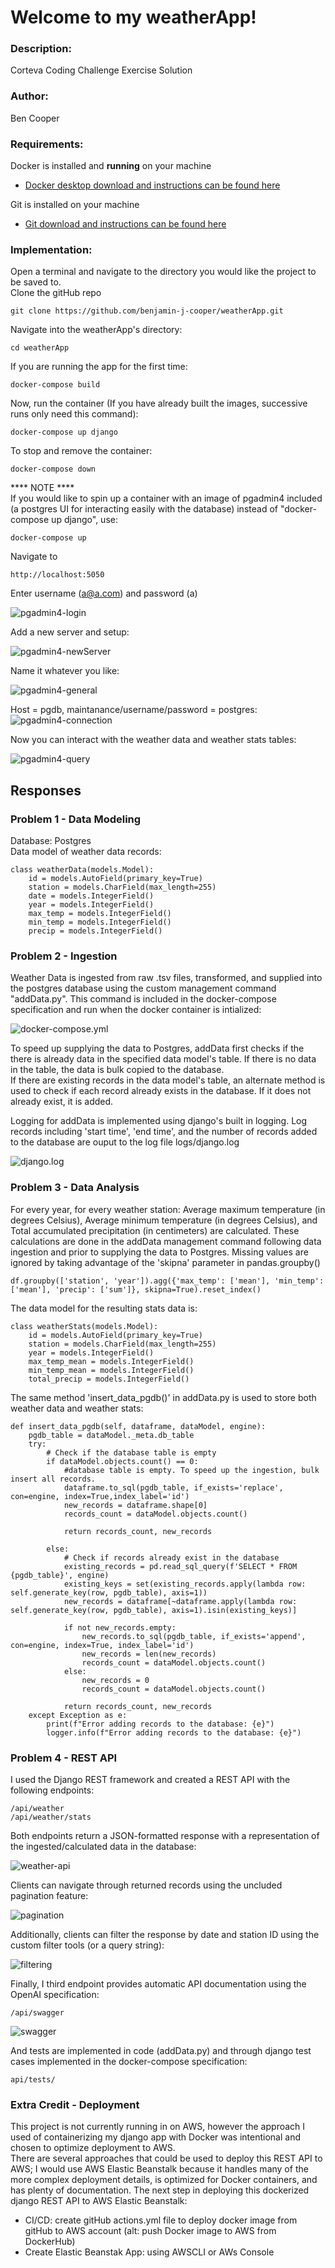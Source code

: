 # Welcome to my weatherApp!

### Description:
Corteva Coding Challenge Exercise Solution

### Author: 
Ben Cooper

### Requirements:
Docker is installed and __running__ on your machine
 - [Docker desktop download and instructions can be found here](https://docs.docker.com/get-docker/)  
  
Git is installed on your machine
 - [Git download and instructions can be found here](https://git-scm.com/downloads)

### Implementation:  
Open a terminal and navigate to the directory you would like the project to be saved to.  
Clone the gitHub repo  

    git clone https://github.com/benjamin-j-cooper/weatherApp.git  

Navigate into the weatherApp's directory: 

    cd weatherApp  

If you are running the app for the first time:  

    docker-compose build  

Now, run the container (If you have already built the images, successive runs only need this command):  

    docker-compose up django

To stop and remove the container:

    docker-compose down  


**** NOTE ****  
If you would like to spin up a container with an image of pgadmin4 included (a postgres UI for interacting easily with the database) instead of "docker-compose up django", use: 

    docker-compose up  

Navigate to 

    http://localhost:5050  

Enter username (a@a.com) and password (a) 

![pgadmin4-login](static/Screenshot01.png)

Add a new server and setup:

![pgadmin4-newServer](static/Screenshot02.png)

Name it whatever you like: 

![pgadmin4-general](static/Screenshot03.png)

Host = pgdb, maintanance/username/password = postgres:
![pgadmin4-connection](static/Screenshot04.png)

Now you can interact with the weather data and weather stats tables:

![pgadmin4-query](static/Screenshot05.png)

## Responses
### Problem 1 - Data Modeling
Database: Postgres  
Data model of weather data records: 

    class weatherData(models.Model):  
        id = models.AutoField(primary_key=True)  
        station = models.CharField(max_length=255)  
        date = models.IntegerField()  
        year = models.IntegerField()  
        max_temp = models.IntegerField()  
        min_temp = models.IntegerField()  
        precip = models.IntegerField()  

### Problem 2 - Ingestion  
Weather Data is ingested from raw .tsv files, transformed, and supplied into the postgres database using the custom management command "addData.py". This command is included in the docker-compose specification and run when the docker container is intialized:  

![docker-compose.yml](static/Screenshot06.png)

To speed up supplying the data to Postgres, addData first checks if the there is already data in the specified data model's table. If there is no data in the table, the data is bulk copied to the database.  
If there are existing records in the data model's table, an alternate method is used to check if each record already exists in the database. If it does not already exist, it is added. 

Logging for addData is implemented using django's built in logging. Log records including 'start time', 'end time', and the number of records added to the database are ouput to the log file logs/django.log  

![django.log](static/Screenshot07.png)

### Problem 3 - Data Analysis
For every year, for every weather station: Average maximum temperature (in degrees Celsius), Average minimum temperature (in degrees Celsius), and Total accumulated precipitation (in centimeters) are calculated.
These calculations are done in the addData management command following data ingestion and prior to supplying the data to Postgres. Missing values are ignored by taking advantage of the 'skipna' parameter in pandas.groupby()  

    df.groupby(['station', 'year']).agg({'max_temp': ['mean'], 'min_temp': ['mean'], 'precip': ['sum']}, skipna=True).reset_index()  

The data model for the resulting stats data is:  

    class weatherStats(models.Model):  
        id = models.AutoField(primary_key=True)  
        station = models.CharField(max_length=255)  
        year = models.IntegerField()  
        max_temp_mean = models.IntegerField()  
        min_temp_mean = models.IntegerField()  
        total_precip = models.IntegerField()  

The same method 'insert_data_pgdb()' in addData.py is used to store both weather data and weather stats:  

    def insert_data_pgdb(self, dataframe, dataModel, engine):
        pgdb_table = dataModel._meta.db_table
        try:
            # Check if the database table is empty
            if dataModel.objects.count() == 0:
                #database table is empty. To speed up the ingestion, bulk insert all records.
                dataframe.to_sql(pgdb_table, if_exists='replace', con=engine, index=True,index_label='id')
                new_records = dataframe.shape[0]
                records_count = dataModel.objects.count()

                return records_count, new_records
            
            else:
                # Check if records already exist in the database
                existing_records = pd.read_sql_query(f'SELECT * FROM {pgdb_table}', engine)
                existing_keys = set(existing_records.apply(lambda row: self.generate_key(row, pgdb_table), axis=1))
                new_records = dataframe[~dataframe.apply(lambda row: self.generate_key(row, pgdb_table), axis=1).isin(existing_keys)]

                if not new_records.empty:
                    new_records.to_sql(pgdb_table, if_exists='append', con=engine, index=True, index_label='id')
                    new_records = len(new_records)
                    records_count = dataModel.objects.count()
                else:
                    new_records = 0
                    records_count = dataModel.objects.count()
                    
                return records_count, new_records
        except Exception as e:
            print(f"Error adding records to the database: {e}")
            logger.info(f"Error adding records to the database: {e}")

### Problem 4 - REST API
I used the Django REST framework and created a REST API with the following endpoints:  

    /api/weather  
    /api/weather/stats

Both endpoints return a JSON-formatted response with a representation of the ingested/calculated data in the database:  

![weather-api](static/Screenshot08.png)

Clients can navigate through returned records using the uncluded pagination feature:  

![pagination](static/Screenshot09.png)

Additionally,  clients can filter the response by date and station ID using the custom filter tools (or a query string):  

![filtering](static/Screenshot10.png)

Finally, I third endpoint provides automatic API documentation using the OpenAI specification:  

    /api/swagger

![swagger](static/Screenshot11.png)

And tests are implemented in code (addData.py) and through django test cases implemented in the docker-compose specification: 

    api/tests/

### Extra Credit - Deployment
This project is not currently running in on AWS, however the approach I used of containerizing my django app with Docker was intentional and chosen to optimize deployment to AWS.  
There are several approaches that could be used to deploy this REST API to AWS; I would use AWS Elastic Beanstalk because it handles many of the more complex deployment details, is optimized for Docker containers, and has plenty of documentation. 
The next step in deploying this dockerized django REST API to AWS Elastic Beanstalk:
 - CI/CD: create gitHub actions.yml file to deploy docker image from gitHub to AWS account (alt: push Docker image to AWS from DockerHub)
 - Create Elastic Beanstak App: using AWSCLI or AWs Console